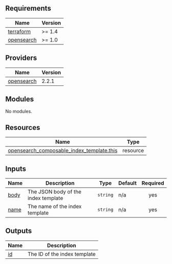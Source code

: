<!-- BEGINNING OF PRE-COMMIT-TERRAFORM DOCS HOOK -->
## Requirements

| Name | Version |
|------|---------|
| <a name="requirement_terraform"></a> [terraform](#requirement\_terraform) | >= 1.4 |
| <a name="requirement_opensearch"></a> [opensearch](#requirement\_opensearch) | >= 1.0 |

## Providers

| Name | Version |
|------|---------|
| <a name="provider_opensearch"></a> [opensearch](#provider\_opensearch) | 2.2.1 |

## Modules

No modules.

## Resources

| Name | Type |
|------|------|
| [opensearch_composable_index_template.this](https://registry.terraform.io/providers/opensearch-project/opensearch/latest/docs/resources/composable_index_template) | resource |

## Inputs

| Name | Description | Type | Default | Required |
|------|-------------|------|---------|:--------:|
| <a name="input_body"></a> [body](#input\_body) | The JSON body of the index template | `string` | n/a | yes |
| <a name="input_name"></a> [name](#input\_name) | The name of the index template | `string` | n/a | yes |

## Outputs

| Name | Description |
|------|-------------|
| <a name="output_id"></a> [id](#output\_id) | The ID of the index template |
<!-- END OF PRE-COMMIT-TERRAFORM DOCS HOOK -->
